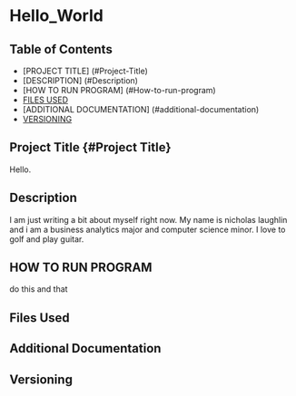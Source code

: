 # Hello_World
## Table of Contents
- [PROJECT TITLE] (#Project-Title)
- [DESCRIPTION] (#Description)
- [HOW TO RUN PROGRAM] (#How-to-run-program)
- [FILES USED](#files-used)
- [ADDITIONAL DOCUMENTATION] (#additional-documentation)
- [VERSIONING](#versioning)

## Project Title {#Project Title}
Hello.

## Description
I am just writing a bit about myself right now. My name is nicholas laughlin and i am a business analytics major and computer science minor.
I love to golf and play guitar.

## HOW TO RUN PROGRAM
do this and that

## Files Used 

## Additional Documentation 

## Versioning
